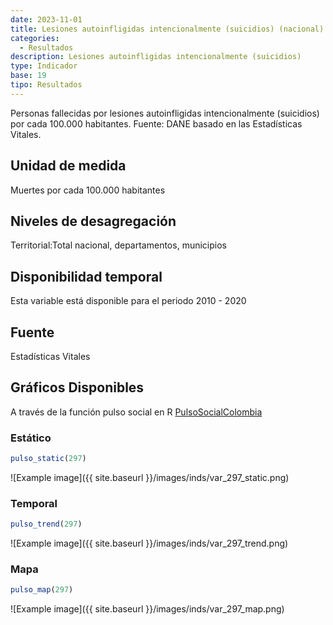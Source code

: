 ```yaml
---
date: 2023-11-01
title: Lesiones autoinfligidas intencionalmente (suicidios) (nacional)
categories:
  - Resultados
description: Lesiones autoinfligidas intencionalmente (suicidios)
type: Indicador
base: 19
tipo: Resultados
--- 
```


Personas fallecidas por lesiones autoinfligidas intencionalmente (suicidios) por cada 100.000 habitantes.
Fuente: DANE basado en las Estadísticas Vitales.

## Unidad de medida
Muertes por cada 100.000 habitantes

## Niveles de desagregación
Territorial:Total nacional, departamentos, municipios

## Disponibilidad temporal
Esta variable está disponible para el periodo 2010 - 2020

## Fuente
Estadísticas Vitales

## Gráficos Disponibles

A través de la función pulso social en R [PulsoSocialColombia](https://github.com/pulsosocialcolombia/PulsoSocialColombia)

### Estático

``` R
pulso_static(297)
```

![Example image]({{ site.baseurl }}/images/inds/var_297_static.png)

### Temporal

``` R
pulso_trend(297)
```

![Example image]({{ site.baseurl }}/images/inds/var_297_trend.png)

### Mapa

``` R
pulso_map(297)
```

![Example image]({{ site.baseurl }}/images/inds/var_297_map.png)